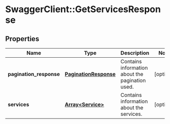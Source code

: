# SwaggerClient::GetServicesResponse

## Properties
Name | Type | Description | Notes
------------ | ------------- | ------------- | -------------
**pagination_response** | [**PaginationResponse**](PaginationResponse.md) | Contains information about the pagination used. | [optional] 
**services** | [**Array&lt;Service&gt;**](Service.md) | Contains information about the services. | [optional] 


